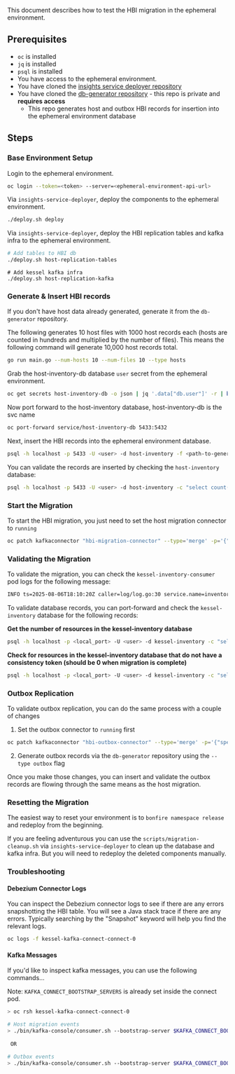 This document describes how to test the HBI migration in the ephemeral environment.

## Prerequisites

- `oc` is installed
- `jq` is installed
- `psql` is installed
- You have access to the ephemeral environment.
- You have cloned the [insights service deployer repository](https://github.com/project-kessel/insights-service-deployer)
- You have cloned the [db-generator repository](https://github.com/tonytheleg/db-generator) - this repo is private and **requires access**
    - This repo generates host and outbox HBI records for insertion into the ephemeral environment database

## Steps

### Base Environment Setup

Login to the ephemeral environment.
```bash
oc login --token=<token> --server=<ephemeral-environment-api-url>
```

Via `insights-service-deployer`, deploy the components to the ephemeral environment.
```bash
./deploy.sh deploy
```

Via `insights-service-deployer`, deploy the HBI replication tables and kafka infra to the ephemeral environment.
```bash
# Add tables to HBI db
./deploy.sh host-replication-tables
```
```
# Add kessel kafka infra
./deploy.sh host-replication-kafka
```

### Generate & Insert HBI records
If you don't have host data already generated, generate it from the `db-generator` repository.

The following generates 10 host files with 1000 host records each (hosts are counted in hundreds and multiplied by the number of files). This means the following command will generate 10,000 host records total.
```bash
go run main.go --num-hosts 10 --num-files 10 --type hosts 
```

Grab the host-inventory-db database `user` secret from the ephemeral environment.
```bash
oc get secrets host-inventory-db -o json | jq '.data["db.user"]' -r | base64 -d
```

Now port forward to the host-inventory database, host-inventory-db is the svc name
```bash
oc port-forward service/host-inventory-db 5433:5432
```

Next, insert the HBI records into the ephemeral environment database.
```bash
psql -h localhost -p 5433 -U <user> -d host-inventory -f <path-to-generated-host-file>
```

You can validate the records are inserted by checking the `host-inventory` database:
```bash
psql -h localhost -p 5433 -U <user> -d host-inventory -c "select count(*) from hbi.hosts" -x
```

### Start the Migration

To start the HBI migration, you just need to set the host migration connector to `running`

```bash
oc patch kafkaconnector "hbi-migration-connector" --type='merge' -p='{"spec":{"state":"running"}}'
```

### Validating the Migration

To validate the migration, you can check the `kessel-inventory-consumer` pod logs for the following message:
```bash
INFO ts=2025-08-06T18:10:20Z caller=log/log.go:30 service.name=inventory-consumer service.version=0.1.0 trace.id= span.id= subsystem=inventoryConsumer msg=consumed event from topic host-inventory.hbi.hosts, partition 0 at offset 999
```

To validate database records, you can port-forward and check the `kessel-inventory` database for the following records:

**Get the number of resources in the kessel-inventory database**
```bash
psql -h localhost -p <local_port> -U <user> -d kessel-inventory -c "select count(*) from resources" -x
```

**Check for resources in the kessel-inventory database that do not have a consistency token (should be 0 when migration is complete)**
```bash
psql -h localhost -p <local_port> -U <user> -d kessel-inventory -c "select count(*) from resources where consistency_token != ''" -x
```

### Outbox Replication

To validate outbox replication, you can do the same process with a couple of changes
1. Set the outbox connector to `running` first
```bash
oc patch kafkaconnector "hbi-outbox-connector" --type='merge' -p='{"spec":{"state":"running"}}'
```
2. Generate outbox records via the `db-generator` repository using the `--type outbox` flag

Once you make those changes, you can insert and validate the outbox records are flowing through the same means as the host migration.

### Resetting the Migration

The easiest way to reset your environment is to `bonfire namespace release` and redeploy from the beginning. 

If you are feeling adventurous you can use the `scripts/migration-cleanup.sh` via `insights-service-deployer` to clean up the database and kafka infra. But you will need to redeploy the deleted components manually.

### Troubleshooting

#### Debezium Connector Logs

You can inspect the Debezium connector logs to see if there are any errors snapshotting the HBI table. You will see a Java stack trace if there are any errors. Typically searching by the "Snapshot" keyword will help you find the relevant logs.

```bash
oc logs -f kessel-kafka-connect-connect-0
```

#### Kafka Messages
If you'd like to inspect kafka messages, you can use the following commands...

Note: `KAFKA_CONNECT_BOOTSTRAP_SERVERS` is already set inside the connect pod.

```bash
> oc rsh kessel-kafka-connect-connect-0

# Host migration events
> ./bin/kafka-console/consumer.sh --bootstrap-server $KAFKA_CONNECT_BOOTSTRAP_SERVERS --topic host-inventory.hbi.hosts --property print.key=true --property print.headers=true --from-beginning
 
 OR

# Outbox events
> ./bin/kafka-console/consumer.sh --bootstrap-server $KAFKA_CONNECT_BOOTSTRAP_SERVERS --topic outbox.event.hbi.hosts --property print.key=true --property print.headers=true --from-beginning
```


